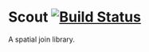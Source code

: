 # Scout [![Build Status](https://secure.travis-ci.org/efritz/scout.png)](http://travis-ci.org/efritz/scout)

A spatial join library. 
